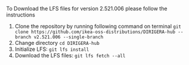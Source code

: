 To Download the LFS files for version 2.521.006 please follow the instructions

1. Clone the repository by running following command on terminal `git clone https://github.com/ikea-oss-distributions/DIRIGERA-hub --branch v2.521.006 --single-branch`
4. Change directory `cd DIRIGERA-hub`
5. Initialize LFS: `git lfs install`
6. Download the LFS files: `git lfs fetch --all`
